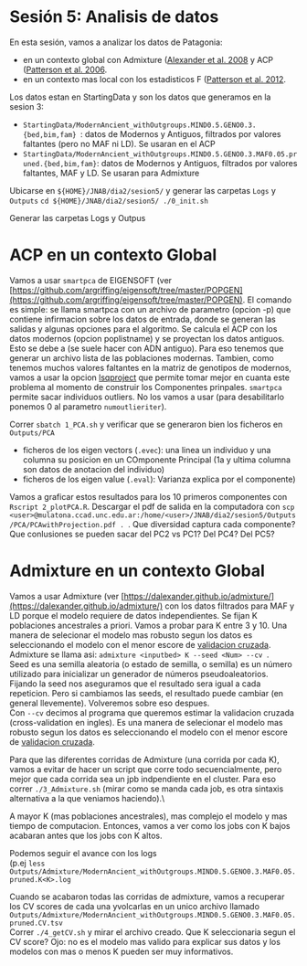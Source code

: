 # Sesión 5: Analisis de datos

En esta sesión, vamos a analizar los datos de Patagonia:
- en un contexto global con Admixture ([Alexander et al. 2008](https://genome.cshlp.org/content/19/9/1655) y ACP ([Patterson et al. 2006](https://journals.plos.org/plosgenetics/article?id=10.1371/journal.pgen.0020190).
- en un contexto mas local con los estadisticos F ([Patterson et al. 2012](https://academic.oup.com/genetics/article/192/3/1065/5935193).


Los datos estan en StartingData y son los datos que generamos en la sesion 3:
- `StartingData/ModernAncient_withOutgroups.MIND0.5.GENO0.3.{bed,bim,fam} `: datos de Modernos y Antiguos, filtrados por valores faltantes (pero no MAF ni LD). Se usaran en el ACP
- `StartingData/ModernAncient_withOutgroups.MIND0.5.GENO0.3.MAF0.05.pruned.{bed,bim,fam}`: datos de Modernos y Antiguos, filtrados por valores faltantes, MAF y LD. Se usaran para Admixture

Ubicarse en `${HOME}/JNAB/dia2/sesion5/` y generar las carpetas `Logs` y `Outputs`
`cd ${HOME}/JNAB/dia2/sesion5/
./0_init.sh `

Generar las carpetas Logs y Outpus
# ACP en un contexto Global

Vamos a usar `smartpca` de EIGENSOFT (ver [https://github.com/argriffing/eigensoft/tree/master/POPGEN](https://github.com/argriffing/eigensoft/tree/master/POPGEN).
El comando es simple: se llama smartpca con un archivo de parametro (opcion  -p) que contiene infirmacion sobre los datos de entrada, donde se generan las salidas y algunas opciones para el algoritmo.
Se calcula el ACP con los datos modernos (opcion poplistname) y se proyectan los datos antiguos. Esto se debe a (se suele hacer con ADN antiguo). Para eso tenemos que generar un archivo lista de las poblaciones modernas.
Tambien, como tenemos muchos valores faltantes en la matriz de genotipos de modernos, vamos a usar la opcion [lsqproject](https://github.com/DReichLab/EIG/blob/master/POPGEN/lsqproject.pdf) que permite tomar mejor en cuanta este problema al momento de construir los Componentes prinpales.
`smartpca` permite sacar individuos outliers. No los vamos a usar (para desabilitarlo ponemos 0 al parametro `numoutlieriter`).

Correr `sbatch 1_PCA.sh` y verificar que se generaron bien los ficheros en `Outputs/PCA`
- ficheros de los eigen vectors (`.evec`): una linea un individuo y una columna su posicion en un COmponente Principal (1a y ultima columna son datos de anotacion del individuo)
- ficheros de los eigen value (`.eval`): Varianza explica por el componente)

Vamos a graficar estos resultados para los 10 primeros componentes con `Rscript 2_plotPCA.R`.
Descargar el pdf de salida en la computadora con `scp <user>@mulatona.ccad.unc.edu.ar:/home/<user>/JNAB/dia2/sesion5/Outputs/PCA/PCAwithProjection.pdf . `.
Que diversidad captura cada componente? Que conlusiones se pueden sacar del PC2 vs PC1? Del PC4? Del PC5?

# Admixture en un contexto Global

Vamos a usar Admixture (ver [https://dalexander.github.io/admixture/](https://dalexander.github.io/admixture/) con los datos filtrados para MAF y LD porque el modelo requiere de datos independientes.
Se fijan K poblaciones ancestrales a priori. Vamos a probar para K entre 3 y 10. Una manera de selecionar el modelo mas robusto segun los datos es seleccionando el modelo con el menor escore de [validacion cruzada](https://datascientest.com/es/cross-validation-definicion-e-importancia). 
Admixture se llama asi: `admixture <inputbed> K --seed <Num> --cv `. \
Seed es una semilla aleatoria (o estado de semilla, o semilla) es un número utilizado para inicializar un generador de números pseudoaleatorios. Fijando la seed nos aseguramos que el resultado sera igual a cada repeticion. Pero si cambiamos las seeds, el resultado puede cambiar (en general llevemente). Volveremos sobre eso despues. \
Con `--cv` decimos al programa que queremos estimar la validacion cruzada (cross-validation en ingles). Es una manera de selecionar el modelo mas robusto segun los datos es seleccionando el modelo con el menor escore de [validacion cruzada](https://datascientest.com/es/cross-validation-definicion-e-importancia).

Para que las diferentes corridas de Admixture (una corrida por cada K), vamos a evitar de hacer un script que corre todo secuencialmente, pero mejor que cada corrida sea un jpb indpendiente en el cluster.
Para eso correr `./3_Admixture.sh` (mirar como se manda cada job, es otra sintaxis alternativa a la que veniamos haciendo).\

A mayor K (mas poblaciones ancestrales), mas complejo el modelo y mas tiempo de computacion. Entonces, vamos a ver como los jobs con K bajos acabaran antes que los jobs con K altos.

Podemos seguir el avance con los logs \
(p.ej `less Outputs/Admixture/ModernAncient_withOutgroups.MIND0.5.GENO0.3.MAF0.05.pruned.K<K>.log `

Cuando se acabaron todas las corridas de admixture, vamos a recuperar los CV scores de cada una yvolcarlas en un unico archivo llamado `Outputs/Admixture/ModernAncient_withOutgroups.MIND0.5.GENO0.3.MAF0.05.pruned.CV.tsv` \
Correr `./4_getCV.sh` y mirar el archivo creado. Que K seleccionaria segun el CV score? Ojo: no es el modelo mas valido para explicar sus datos y los modelos con mas o menos K pueden ser muy informativos. 
